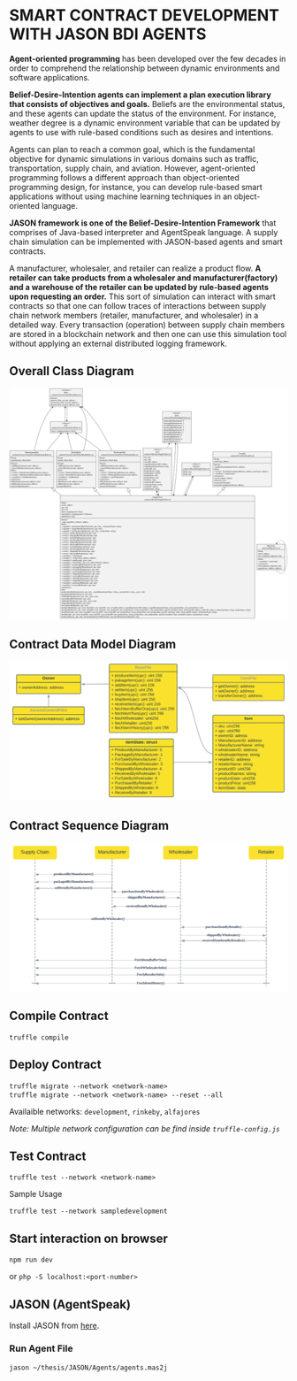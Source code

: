 # SMART CONTRACT DEVELOPMENT WITH JASON BDI AGENTS
**Agent-oriented programming** has been developed over the few decades in order to comprehend the relationship between dynamic environments and software applications. 

**Belief-Desire-Intention agents can implement a plan execution library that consists of objectives and goals.** Beliefs are the environmental status, and these agents can update the status of the environment. For instance, weather degree is a dynamic environment variable that can be updated by agents to use with rule-based conditions such as desires and intentions. 

Agents can plan to reach a common goal, which is the fundamental objective for dynamic simulations in various domains such as traffic, transportation, supply chain, and aviation. However, agent-oriented programming follows a different approach than object-oriented programming design, for instance, you can develop rule-based smart applications without using machine learning techniques in an object-oriented language. 

**JASON framework is one of the Belief-Desire-Intention Framework** that comprises of Java-based interpreter and AgentSpeak language. A supply chain simulation can be implemented with JASON-based agents and smart contracts. 

A manufacturer, wholesaler, and retailer can realize a product flow. **A retailer can take products from a wholesaler and manufacturer(factory) and a warehouse of the retailer can be updated by rule-based agents upon requesting an order.** This sort of simulation can interact with smart contracts so that one can follow traces of interactions between supply chain network members (retailer, manufacturer, and wholesaler) in a detailed way. Every transaction (operation) between supply chain members are stored in a blockchain network and then one can use this simulation tool without applying an external distributed logging framework.

## Overall Class Diagram
<img src="Diagrams/OverallClassDiagram.svg" alt="Overall Class Diagram"/>

## Contract Data Model Diagram
<img src="Diagrams/Data Model diagram.svg" alt="Contract Data Model Diagram"/>

## Contract Sequence Diagram
<img src="Diagrams/Sequence diagram.svg" alt="Contract Sequence Diagram"/>

## Compile Contract
```
truffle compile
```

## Deploy Contract
```
truffle migrate --network <network-name>
truffle migrate --network <network-name> --reset --all
```
Availaible networks: `development`, `rinkeby`,  `alfajores`

*Note: Multiple network configuration can be find inside `truffle-config.js`*
## Test Contract
```
truffle test --network <network-name>
```

Sample Usage

```
truffle test --network sampledevelopment
```

## Start interaction on browser
```
npm run dev
```
or `php -S localhost:<port-number>`

## JASON (AgentSpeak)
Install JASON from [here](https://github.com/jason-lang/jason/blob/master/doc/tutorials/getting-started/shell-based.adoc).

### Run Agent File
```
jason ~/thesis/JASON/Agents/agents.mas2j
```